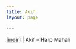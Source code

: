 ```yaml
---
title: Akif
layout: page

---
```

<a href="https://cloud.mail.ru/public/6834f1139b5b/Akif%20-%20Harp%20Mahali%20%28of%20Sorunlu%20Bolge%29" target="_blank">[indir]</a> | Akif &#8211; Harp Mahali